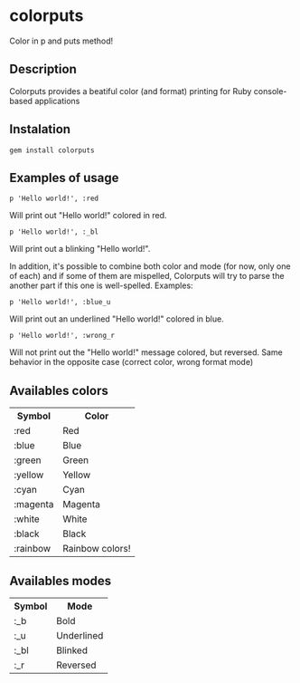 colorputs
=========

Color in p and puts method!

Description
-----------

Colorputs provides a beatiful color (and format) printing for Ruby console-based applications

Instalation
-----------

    gem install colorputs
    
Examples of usage
-----------------

    p 'Hello world!', :red
    
Will print out "Hello world!" colored in red.

    p 'Hello world!', :_bl
    
Will print out a blinking "Hello world!".

In addition, it's possible to combine both color and mode (for now, only one of each)
and if some of them are mispelled, Colorputs will try to parse the another part if this one
is well-spelled. Examples:

    p 'Hello world!', :blue_u
    
Will print out an underlined "Hello world!" colored in blue.

    p 'Hello world!', :wrong_r
    
Will not print out the "Hello world!" message colored, but reversed.
Same behavior in the opposite case (correct color, wrong format mode)

Availables colors
-----------------

<table>
  <tr>
    <th>Symbol</th><th>Color</th>
  </tr>
  <tr>
    <td>:red</td><td>Red</td>
  </tr>
  <tr>
    <td>:blue</td><td>Blue</td>
  </tr>
  <tr>
    <td>:green</td><td>Green</td>
  </tr>
  <tr>
    <td>:yellow</td><td>Yellow</td>
  </tr>
  <tr>
    <td>:cyan</td><td>Cyan</td>
  </tr>
  <tr>
    <td>:magenta</td><td>Magenta</td>
  </tr>
  <tr>
    <td>:white</td><td>White</td>
  </tr>
  <tr>
    <td>:black</td><td>Black</td>
  </tr>
  <tr>
    <td>:rainbow</td><td>Rainbow colors!</td>
  </tr>
</table>

Availables modes
-----------------

<table>
  <tr>
    <th>Symbol</th><th>Mode</th>
  </tr>
  <tr>
    <td>:_b</td><td>Bold</td>
  </tr>
  <tr>
    <td>:_u</td><td>Underlined</td>
  </tr>
  <tr>
    <td>:_bl</td><td>Blinked</td>
  </tr>
  <tr>
    <td>:_r</td><td>Reversed</td>
  </tr>
</table>
